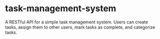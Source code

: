 # task-management-system
A RESTful API for a simple task management system. Users can create tasks, assign them to other users, mark tasks as complete, and categorize tasks.
